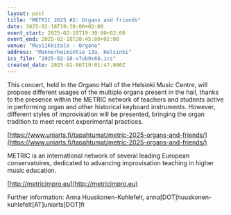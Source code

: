```yaml
---
layout: post
title: "METRIC 2025 #2: Or­gans and friends"
date: 2025-02-18T19:30:00+02:00
event_start: 2025-02-18T19:30:00+02:00
event_end: 2025-02-18T20:45:00+02:00
venue: "Musiikkitalo - Organo"
address: "Mannerheimintie 13a, Helsinki"
ics_file: "2025-02-18-v7ub9s66.ics"
created_date: 2025-02-06T19:01:47.000Z
---
```


This concert, held in the Organo Hall of the Helsinki Music Centre, will propose different usages of the multiple organs present in the hall, thanks to the presence within the METRIC network of teachers and students active in performing organ and other historical keyboard instruments. However, different styles of improvisation will be presented, bringing the organ tradition to meet recent experimental practices.   
  
[https://www.uniarts.fi/tapahtumat/metric-2025-organs-and-friends/](https://www.uniarts.fi/tapahtumat/metric-2025-organs-and-friends/)  
  
METRIC is an international network of several leading European conservatoires, dedicated to advancing improvisation teaching in higher music education.   
  
[http://metricimpro.eu](http://metricimpro.eu)  
  
Further information: Anna Huuskonen-Kuhlefelt, anna[DOT]huuskonen-kuhlefelt[AT]uniarts[DOT]fi
